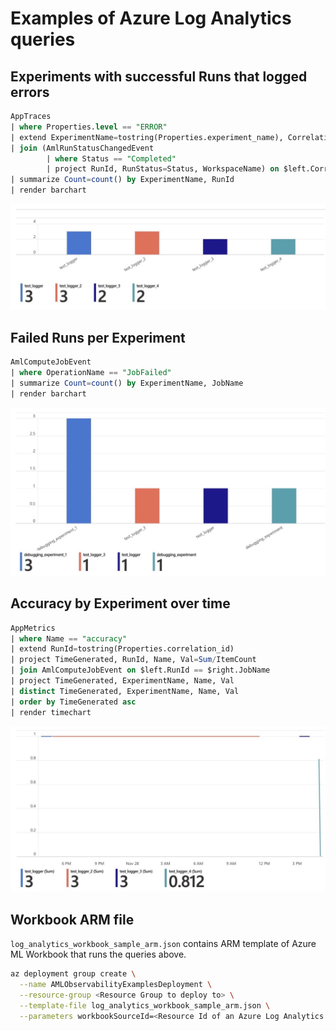 # Examples of Azure Log Analytics queries

## Experiments with successful Runs that logged errors

```sql
AppTraces
| where Properties.level == "ERROR"
| extend ExperimentName=tostring(Properties.experiment_name), CorrelationId=tostring(Properties.correlation_id)
| join (AmlRunStatusChangedEvent 
        | where Status == "Completed"
        | project RunId, RunStatus=Status, WorkspaceName) on $left.CorrelationId==$right.RunId
| summarize Count=count() by ExperimentName, RunId
| render barchart
```

![Runs with errors](runs-with-errors.jpg)

## Failed Runs per Experiment

```sql
AmlComputeJobEvent
| where OperationName == "JobFailed"
| summarize Count=count() by ExperimentName, JobName
| render barchart
```

![Failed runs](failed-runs.jpg)

## Accuracy by Experiment over time

```sql
AppMetrics
| where Name == "accuracy" 
| extend RunId=tostring(Properties.correlation_id)
| project TimeGenerated, RunId, Name, Val=Sum/ItemCount
| join AmlComputeJobEvent on $left.RunId == $right.JobName
| project TimeGenerated, ExperimentName, Name, Val
| distinct TimeGenerated, ExperimentName, Name, Val
| order by TimeGenerated asc
| render timechart
```

![Accuracy over time](accuracy.jpg)

## Workbook ARM file

`log_analytics_workbook_sample_arm.json` contains ARM template of Azure ML Workbook that runs the queries above.

```bash
az deployment group create \
  --name AMLObservabilityExamplesDeployment \
  --resource-group <Resource Group to deploy to> \
  --template-file log_analytics_workbook_sample_arm.json \
  --parameters workbookSourceId=<Resource Id of an Azure Log Analytics Workspace>
```
